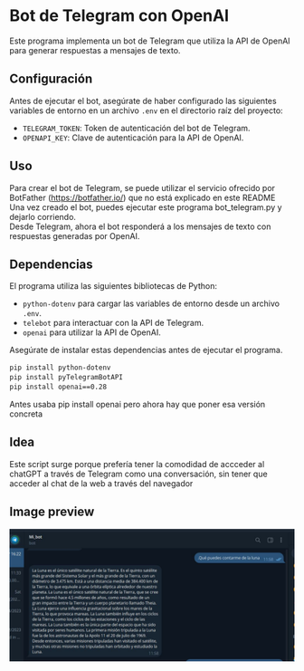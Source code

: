 # Bot de Telegram con OpenAI
Este programa implementa un bot de Telegram que utiliza la API de OpenAI para generar respuestas a mensajes de texto.

## Configuración
Antes de ejecutar el bot, asegúrate de haber configurado las siguientes variables de entorno en un archivo `.env` en el directorio raíz del proyecto:

- `TELEGRAM_TOKEN`: Token de autenticación del bot de Telegram.
- `OPENAPI_KEY`: Clave de autenticación para la API de OpenAI.

## Uso
Para crear el bot de Telegram, se puede utilizar el servicio ofrecido por BotFather (https://botfather.io/) que no está explicado en este README  
Una vez creado el bot, puedes ejecutar este programa bot_telegram.py y dejarlo corriendo.  
Desde Telegram, ahora el bot responderá a los mensajes de texto con respuestas generadas por OpenAI. 

## Dependencias
El programa utiliza las siguientes bibliotecas de Python:

- `python-dotenv` para cargar las variables de entorno desde un archivo `.env`.
- `telebot` para interactuar con la API de Telegram.
- `openai` para utilizar la API de OpenAI.

Asegúrate de instalar estas dependencias antes de ejecutar el programa.

```bash
pip install python-dotenv
pip install pyTelegramBotAPI
pip install openai==0.28
```

Antes usaba
pip install openai
pero ahora hay que poner esa versión concreta

## Idea
Este script surge porque prefería tener la comodidad de accceder al chatGPT a través de Telegram como una conversación, sin tener que acceder al chat de la web a través del navegador


## Image preview
![Preview](https://raw.githubusercontent.com/isromar/Python/main/telegram%20bot/preview.JPG)
